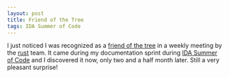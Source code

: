 ```yaml
---
layout: post
title: Friend of the Tree
tags: IDA Summer of Code
---
```


I just noticed I was recognized as a [friend of the tree][] in a weekly meeting by the [rust][] team. It came during my documentation sprint during [IDA Summer of Code][] and I discovered it now, only two and a half month later. Still a very pleasant surprise!

[friend of the tree]: https://github.com/rust-lang/rust/wiki/Doc-friends-of-the-tree#2014-07-22-jonas-hietala-treeman "Friend of the tree"
[rust]: http://rust-lang.org/ "rust"
[IDA Summer of Code]: http://0.0.0.0:8000/blog/tags/IDA%20Summer%20of%20Code/ "IDA Summer of Code"
